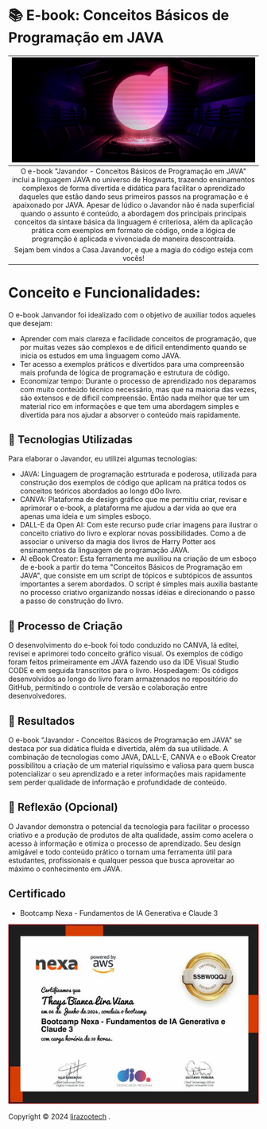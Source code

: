 # 📚 E-book: Conceitos Básicos de Programação em JAVA

| [![bgdio](img/bgdio.png)](https://www.dio.me/users/thayslirazootecnista) |
|:--:|
| O e-book "Javandor - Conceitos Básicos de Programação em JAVA" inclui a linguagem JAVA no universo de Hogwarts, trazendo ensinamentos complexos de forma divertida e didática para facilitar o aprendizado daqueles que estão dando seus primeiros passos na programação e é apaixonado por JAVA. Apesar de lúdico o Javandor não é nada superficial quando o assunto é conteúdo, a abordagem dos principais principais conceitos da sintaxe básica da linguagem é criteriosa, além da aplicação prática com exemplos em formato de código, onde a lógica de programção é aplicada e vivenciada de maneira descontraída.
 Sejam bem vindos a Casa Javandor, e que a magia do código esteja com vocês! |

# Conceito e Funcionalidades:
O e-book Janvandor foi idealizado com o objetivo de auxiliar todos aqueles que desejam:

- Aprender com mais clareza e facilidade conceitos de programação, que por muitas vezes são complexos e de dificil entendimento quando se inicia os estudos em uma linguagem como JAVA.
- Ter acesso a exemplos práticos e divertidos para uma compreensão mais profunda de lógica de programação e estrutura de código.
- Economizar tempo: Durante o processo de aprendizado nos deparamos com muito conteúdo técnico necessário, mas que na maioria das vezes, são extensos e de dificil compreensão. Então nada melhor que ter um material rico em informações e que tem uma abordagem simples e divertida para nos ajudar a absorver o conteúdo mais rapidamente.

## 🤖 Tecnologias Utilizadas
Para elaborar o Javandor, eu utilizei algumas tecnologias:

- JAVA: Linguagem de programação estrturada e poderosa, utilizada para construção dos exemplos de código que aplicam na prática todos os conceitos teóricos abordados ao longo dOo livro.
- CANVA: Plataforma de design gráfico que me permitiu criar, revisar e aprimorar o e-book, a plataforma me ajudou a dar vida ao que era apenas uma ideia e um simples esboço.
- DALL-E da Open AI: Com este recurso pude criar imagens para ilustrar o conceito criativo do livro e explorar novas possibilidades. Como a de associar o universo da magia dos livros de Harry Potter aos ensinamentos da linguagem de programação JAVA.
- AI eBook Creator: Esta ferramenta me auxiliou na criação de um esboço de e-book a partir do tema "Conceitos Básicos de Programação em JAVA", que consiste em um script de tópicos e subtópicos de assuntos importantes a serem abordados. O script é simples mais auxilia bastante no processo criativo organizando nossas idéias e direcionando o passo a passo de construção do livro. 

## 🧐 Processo de Criação
O desenvolvimento do e-book foi todo conduzido no CANVA, lá editei, revisei e aprimorei todo conceito gráfico visual. Os exemplos de código foram feitos primeiramente em JAVA fazendo uso da IDE Visual Studio CODE e em seguida transcritos para o livro.
Hospedagem: Os códigos desenvolvidos ao longo do livro foram armazenados no repositório do GitHub, permitindo o controle de versão e colaboração entre desenvolvedores.

## 🚀 Resultados
O e-book "Javandor - Conceitos Básicos de Programação em JAVA" se destaca por sua didática fluída e divertida, além da sua utilidade. A combinação de tecnologias como JAVA, DALL-E, CANVA e o eBook Creator  possibilitou a criação de um material riquíssimo e valiosa para quem busca potencializar o seu aprendizado e a reter informações mais rapidamente sem perder qualidade de informação e profundidade de conteúdo.

## 💭 Reflexão (Opcional)
O Javandor demonstra o potencial da tecnologia para facilitar o processo criativo e a produção de produtos de alta qualidade, assim como acelera o acesso à informação e otimiza o processo de aprendizado. Seu design amigável e todo conteúdo prático o tornam uma ferramenta útil para estudantes, profissionais e qualquer pessoa que busca aproveitar ao máximo o conhecimento em JAVA.

## Certificado

- Bootcamp Nexa - Fundamentos de IA Generativa e Claude 3

[![Certificado](img/Certificado.JPG)](https://www.dio.me/certificate/SSBW0QQJ)

Copyright © 2024 <a href="" target="_blank">lirazootech</a> .
